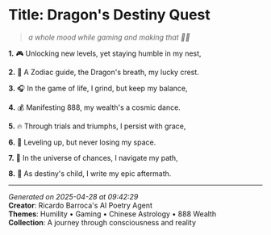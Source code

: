 # Title: Dragon's Destiny Quest

> *a whole mood while gaming and making that 💸🐉*

**1.** 🎮 Unlocking new levels, yet staying humble in my nest,


**2.** 🐲 A Zodiac guide, the Dragon's breath, my lucky crest.


**3.** 🎧 In the game of life, I grind, but keep my balance,


**4.** 💰 Manifesting 888, my wealth's a cosmic dance.


**5.** 🔥 Through trials and triumphs, I persist with grace,


**6.** 🎉 Leveling up, but never losing my space.


**7.** 🌌 In the universe of chances, I navigate my path,


**8.** 💫 As destiny's child, I write my epic aftermath.



---

*Generated on 2025-04-28 at 09:42:29*  
**Creator**: Ricardo Barroca's AI Poetry Agent  
**Themes**: Humility • Gaming • Chinese Astrology • 888 Wealth  
**Collection**: A journey through consciousness and reality
